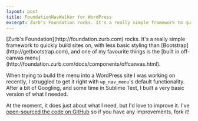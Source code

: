 ```yaml
---
layout: post
title: FoundationNavWalker for WordPress
excerpt: Zurb's Foundation rocks. It's a really simple framework to quickly build sites on, with less basic styling than Bootstrap, and one of my favourite things is the built in off-canvas menu.
---
```


<p class="lead">
[Zurb's Foundation](http://foundation.zurb.com) rocks. It's a really simple framework to quickly build sites on, with less basic styling than [Bootstrap](http://getbootstrap.com), and one of my favourite things is the [built in off-canvas menu](http://foundation.zurb.com/docs/components/offcanvas.html).
</p>

When trying to build the menu into a WordPress site I was working on recently, I struggled to get it right with <code>wp_nav_menu</code>'s default functionality. After a bit of Googling, and some time in Sublime Text, I built a very basic version of what I needed.

At the moment, it does just about what I need, but I'd love to improve it. I've [open-sourced the code on GitHub](https://github.com/rickbutterfield/FoundationNavWalker) so if you have any improvements, fork it!